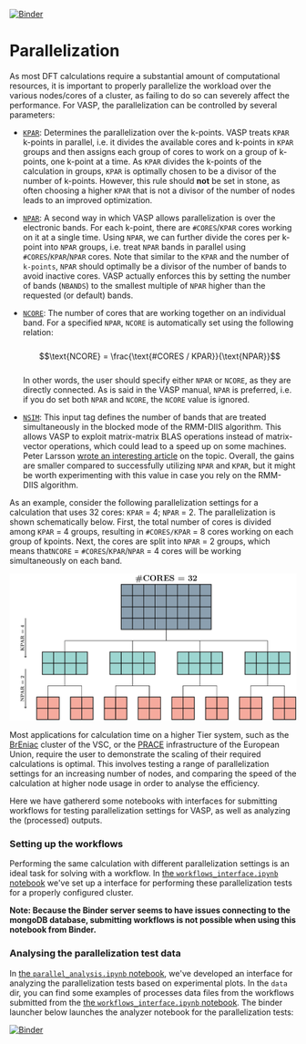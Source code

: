 [![Binder](https://mybinder.org/badge_logo.svg)](https://mybinder.org/v2/gh/mbercx/jupyter/master)

# Parallelization

As most DFT calculations require a substantial amount of computational resources, it is important to properly parallelize the workload over the various nodes/cores of a cluster, as failing to do so can severely affect the performance. For VASP, the parallelization can be controlled by several parameters:

- [`KPAR`](https://cms.mpi.univie.ac.at/wiki/index.php/KPAR): Determines the parallelization over the k-points. VASP treats `KPAR` k-points in parallel, i.e. it divides the available cores and k-points in `KPAR` groups and then assigns each group of cores to work on a group of k-points, one k-point at a time. As `KPAR` divides the k-points of the calculation in groups, `KPAR` is optimally chosen to be a divisor of the number of k-points. However, this rule should **not** be set in stone, as often choosing a higher `KPAR` that is not a divisor of the number of nodes leads to an improved optimization.

- [`NPAR`](https://cms.mpi.univie.ac.at/wiki/index.php/NPAR): A second way in which VASP allows parallelization is over the electronic bands. For each k-point, there are `#CORES`/`KPAR` cores working on it at a single time. Using `NPAR`, we can further divide the cores per k-point into `NPAR` groups, i.e. treat `NPAR` bands in parallel using `#CORES`/`KPAR`/`NPAR` cores. Note that similar to the `KPAR` and the number of `k-points`, `NPAR` should optimally be a divisor of the number of bands to avoid inactive cores. VASP actually enforces this by setting the number of bands (`NBANDS`) to the smallest multiple of `NPAR` higher than the requested (or default) bands.

- [`NCORE`](https://cms.mpi.univie.ac.at/wiki/index.php/NCORE): The number of cores that are working together on an individual band. For a specified `NPAR`, `NCORE` is automatically set using the following relation:</br></br>
$$\text{NCORE} = \frac{\text{#CORES / KPAR}}{\text{NPAR}}$$</br>
In other words, the user should specify either `NPAR` or `NCORE`, as they are directly connected. As is said in the VASP manual, `NPAR` is preferred, i.e. if you do set both `NPAR` and `NCORE`, the `NCORE` value is ignored.

- [`NSIM`](https://cms.mpi.univie.ac.at/wiki/index.php/NSIM): This input tag defines the number of bands that are treated simultaneously in the blocked mode of the RMM-DIIS algorithm. This allows VASP to exploit matrix-matrix BLAS operations instead of matrix-vector operations, which could lead to a speed up on some machines. Peter Larsson [wrote an interesting article](https://www.nsc.liu.se/~pla/blog/2012/02/22/nparnsim/) on the topic. Overall, the gains are smaller compared to successfully utilizing `NPAR` and `KPAR`, but it might be worth experimenting with this value in case you rely on the RMM-DIIS algorithm.

As an example, consider the following parallelization settings for a calculation that uses 32 cores: `KPAR` = 4; `NPAR` = 2. The parallelization is shown schematically below. First, the total number of cores is divided among `KPAR` = 4 groups, resulting in `#CORES/KPAR` = 8 cores working on each group of kpoints. Next, the cores are split into `NPAR` = 2 groups, which means that`NCORE` = `#CORES`/`KPAR`/`NPAR` = 4 cores will be working simultaneously on each band.

<img src="parallelization.png" width="800px">

Most applications for calculation time on a higher Tier system, such as the [BrEniac](https://www.vscentrum.be/tier1) cluster of the VSC, or the [PRACE](http://www.prace-ri.eu/) infrastructure of the European Union, require the user to demonstrate the scaling of their required calculations is optimal. This involves testing a range of parallelization settings for an increasing number of nodes, and comparing the speed of the calculation at higher node usage in order to analyse the efficiency.

Here we have gathererd some notebooks with interfaces for submitting workflows for testing parallelization settings for VASP, as well as analyzing the (processed) outputs. 

### Setting up the workflows

Performing the same calculation with different parallelization settings is an ideal task for solving with a workflow. In [the `workflows_interface.ipynb` notebook](workflow_interface.ipynb) we've set up a interface for performing these parallelization tests for a properly configured cluster.

**Note: Because the Binder server seems to have issues connecting to the mongoDB database, submitting workflows is not possible when using this notebook from Binder.**

### Analysing the parallelization test data

In [the `parallel_analysis.ipynb` notebook](parallel_analysis.ipynb), we've developed an interface for analyzing the parallelization tests based on experimental plots. In the `data` dir, you can find some examples of processes data files from the workflows submitted from the [the `workflows_interface.ipynb` notebook](workflow_interface.ipynb). The binder launcher below launches the analyzer notebook for the parallelization tests:

[![Binder](https://mybinder.org/badge_logo.svg)](https://mybinder.org/v2/gh/mbercx/jupyter/master?filepath=parallel%2Fparallel_analysis.ipynb)
